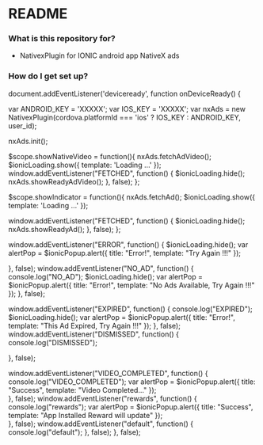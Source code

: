# README #

### What is this repository for? ###

* NativexPlugin for IONIC android app NativeX ads

### How do I get set up? ###

document.addEventListener('deviceready', function onDeviceReady() {
						
 var ANDROID_KEY = 'XXXXX';
 var IOS_KEY = 'XXXXX';
 var nxAds = new NativexPlugin(cordova.platformId === 'ios' ? IOS_KEY : ANDROID_KEY, user_id);
 						
 nxAds.init();
						
						
$scope.showNativeVideo =  function(){
	nxAds.fetchAdVideo();
	$ionicLoading.show({
	    template: 'Loading ...'
	}); 
  window.addEventListener("FETCHED", function() {
	$ionicLoading.hide();
	nxAds.showReadyAdVideo();
   }, false);
};
						
$scope.showIndicator = function(){
    nxAds.fetchAd();
   $ionicLoading.show({
	template: 'Loading ...'
   }); 
								
   window.addEventListener("FETCHED", function() {
	$ionicLoading.hide();
	nxAds.showReadyAd();
    }, false);
};
						
  window.addEventListener("ERROR", function() {
	$ionicLoading.hide();
	var alertPop = $ionicPopup.alert({
	    title: "Error!",
	    template: "Try Again !!!"
        });
							
  }, false);
  window.addEventListener("NO_AD", function() {
	console.log("NO_AD");
	$ionicLoading.hide();
	var alertPop = $ionicPopup.alert({
		title: "Error!",
		template: "No Ads Available, Try Again !!!"
	});
  }, false);
						
  window.addEventListener("EXPIRED", function() {
	console.log("EXPIRED");
	$ionicLoading.hide();
	var alertPop = $ionicPopup.alert({
		title: "Error!",
		template: "This Ad Expired, Try Again !!!"
	});	
 }, false);
 window.addEventListener("DISMISSED", function() {
	console.log("DISMISSED");

 }, false);
						
 window.addEventListener("VIDEO_COMPLETED", function() {
	console.log("VIDEO_COMPLETED");
	var alertPop = $ionicPopup.alert({
	    title: "Success",
	    template: "Video Completed..."
        });		
 }, false);
 window.addEventListener("rewards", function() {
	console.log("rewards");
	var alertPop = $ionicPopup.alert({
		title: "Success",
		template: "App Installed Reward will update"
	});		
 }, false);
 window.addEventListener("default", function() {
	console.log("default");
 }, false);
}, false);